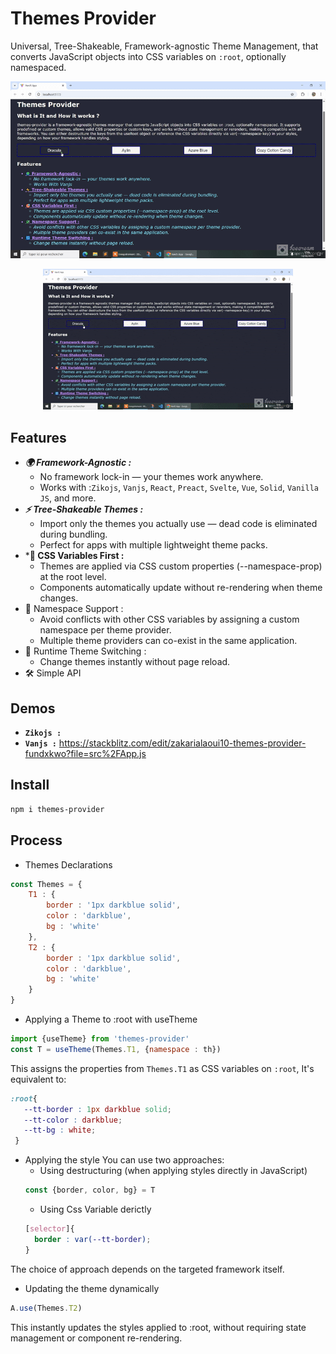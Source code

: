# Themes Provider
Universal, Tree-Shakeable, Framework-agnostic Theme Management, that converts JavaScript objects into CSS variables on `:root`, optionally namespaced.
<div align="center"> 

![Themes Provider](demo.gif)

![Themes Provider](demo-dep.gif)
</div>

## Features
- ***🌍 Framework-Agnostic :***
    - No framework lock-in — your themes work anywhere.
    - Works with :`Zikojs`, `Vanjs`, `React`, `Preact`, `Svelte`, `Vue`, `Solid`, `Vanilla JS`, and more.
- ***⚡ Tree-Shakeable Themes :***
    - Import only the themes you actually use — dead code is eliminated during bundling.
    - Perfect for apps with multiple lightweight theme packs.
- ***🎯 CSS Variables First :** 
    - Themes are applied via CSS custom properties (--namespace-prop) at the root level.
    - Components automatically update without re-rendering when theme changes.
- 🧩 Namespace Support : 
   - Avoid conflicts with other CSS variables by assigning a custom namespace per theme provider.
   - Multiple theme providers can co-exist in the same application.
- 🔄 Runtime Theme Switching :
    - Change themes instantly without page reload.
- 🛠 Simple API
<!-- - ♻ Multiple Usage Modes -->

## Demos
- **`Zikojs :`** 
- **`Vanjs :`** https://stackblitz.com/edit/zakarialaoui10-themes-provider-fundxkwo?file=src%2FApp.js
<!-- - **`React :`** 
- **`Preact :`** 
- **`Solid :`** 
- **`Svelte :`** 
- **`Vue :`** 
- **`Astro :`**  
- **`Angular :`** 
- **`Qwik :`**  
- **`Alpine :`** 
- **`Htmx :`**  
- **`Marko :`**  -->
## Install
```bash
npm i themes-provider
```

## Process

- Themes Declarations 
```js
const Themes = {
    T1 : {
        border : '1px darkblue solid',
        color : 'darkblue',
        bg : 'white'
    },
    T2 : {
        border : '1px darkblue solid',
        color : 'darkblue',
        bg : 'white'
    }
}
```

- Applying a Theme to :root with useTheme

```js
import {useTheme} from 'themes-provider'
const T = useTheme(Themes.T1, {namespace : th})
```
This assigns the properties from `Themes.T1` as CSS variables on `:root`, It's equivalent to:
```css
:root{
   --tt-border : 1px darkblue solid;
   --tt-color : darkblue;
   --tt-bg : white;
 }
```
- Applying the style
You can use two approaches:
  - Using destructuring (when applying styles directly in JavaScript)
  ```js
  const {border, color, bg} = T
  ```
  - Using Css Variable derictly 
  ```css
  [selector]{
    border : var(--tt-border);
  }
  ```
The choice of approach depends on the targeted framework itself.

- Updating the theme dynamically 
```js
A.use(Themes.T2) 
```
This instantly updates the styles applied to :root, without requiring state management or component re-rendering.
